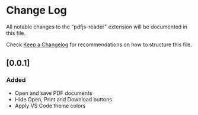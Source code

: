# Change Log

All notable changes to the "pdfjs-reader" extension will be documented in this file.

Check [Keep a Changelog](http://keepachangelog.com/) for recommendations on how to structure this file.

## [0.0.1]

### Added

- Open and save PDF documents
- Hide Open, Print and Download buttons
- Apply VS Code theme colors
